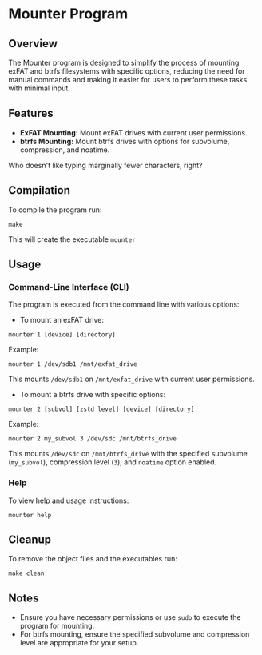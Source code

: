 # Mounter Program
## Overview
The Mounter program is designed to simplify the process of mounting exFAT and btrfs filesystems with specific options, reducing the need for manual commands and making it easier for users to perform these tasks with minimal input.

## Features
- **ExFAT Mounting:** Mount exFAT drives with current user permissions.
- **btrfs Mounting:** Mount btrfs drives with options for subvolume, compression, and noatime.

Who doesn't like typing marginally fewer characters, right?

## Compilation
To compile the program run:
```console
make
```
This will create the executable `mounter`

## Usage
### Command-Line Interface (CLI)
The program is executed from the command line with various options:

- To mount an exFAT drive:
```console
mounter 1 [device] [directory]
```
Example:
```console
mounter 1 /dev/sdb1 /mnt/exfat_drive
```
This mounts `/dev/sdb1` on `/mnt/exfat_drive` with current user permissions.
- To mount a btrfs drive with specific options:
```console
mounter 2 [subvol] [zstd level] [device] [directory]
```
Example:
```console
mounter 2 my_subvol 3 /dev/sdc /mnt/btrfs_drive
```
This mounts `/dev/sdc` on `/mnt/btrfs_drive` with the specified subvolume (`my_subvol`), compression level (`3`), and `noatime` option enabled.

### Help
To view help and usage instructions:
```console
mounter help
```
## Cleanup
To remove the object files and the executables run:
```console
make clean
```

## Notes
- Ensure you have necessary permissions or use `sudo` to execute the program for mounting.
- For btrfs mounting, ensure the specified subvolume and compression level are appropriate for your setup.

